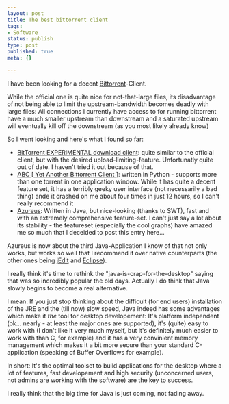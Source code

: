 ```yaml
---
layout: post
title: The best bittorrent client
tags:
- Software
status: publish
type: post
published: true
meta: {}

---
```

<p>
I have been looking for a decent <a href="http://bitconjurer.org/BitTorrent/">Bittorrent</a>-Client.
</p><p>
While the official one is quite nice for not-that-large files, its disadvantage of not being able to limit the upstream-bandwidth becomes deadly with large files: All connections I currently have access to for running bittorrent have a much smaller upstream than downstream and a saturated upstream will eventually kill off the downstream (as you most likely already know)
</p><p>
So I went looking and here's what I found so far:
</p>
<ul>
 <li><a href="http://ei.kefro.st/projects/btclient/">BitTorrent EXPERIMENTAL download client</a>: quite similar to the official client, but with the desired upload-limiting-feature. Unfortunatly quite out of date. I haven't tried it out because of that.</li>
 <li><a href="http://pingpong-abc.sourceforge.net/">ABC [ Yet Another Bittorrent Client ]</a>: written in Python - supports more than one torrent in one application window. While it has quite a decent feature set, it has a terribly geeky user interface (not necessarily a bad thing) ande it crashed on me about four times in just 12 hours, so I can't really recommend it</li>
 <li><a href="http://azureus.sourceforge.net/">Azureus</a>: Written in Java, but nice-looking (thanks to SWT), fast and with an extremely comprehensive feature-set. I can't just say a lot about its stability - the featureset (especially the cool graphs) have amazed me so much that I deceided to post this entry here...</li>
</ul>
<p>
Azureus is now about the third Java-Application I know of that not only works, but works so well that I recommend it over native counterparts (the other ones being <a href="http://www.jedit.org">jEdit</a> and <a href="http://www.eclipse.org">Eclipse</a>).
</p><p>
 I really think it's time to rethink the "java-is-crap-for-the-desktop" saying that was so incredibly popular the old days. Actually I do think that Java slowly begins to become a real alternative.
</p><p>
I mean: If you just stop thinking about the difficult (for end users) installation of the JRE and the (till now) slow speed, Java indeed has some advantages which make it <em>the</em> tool for desktop developement: It's platform independent (ok... nearly - at least the major ones are supported), it's (quite) easy to work with (I don't like it very much myself, but it's definitely much easier to work with than C, for example) and it has a very convinient memory management which makes it a bit more secure than your standard C-application (speaking of Buffer Overflows for example).
</p><p>
 In short: It's the optimal toolset to build applications for the desktop where a lot of features, fast developement and high security (unconcerned users, not admins are working with the software) are the key to success.
</p><p>
I really think that the big time for Java is just coming, not fading away.
</p>
